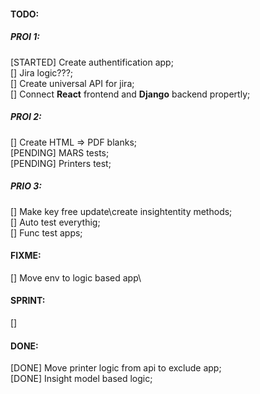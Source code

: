 #### TODO:

##### PROI 1:
[STARTED] Create authentification app;  
[] Jira logic???;  
[] Create universal API for jira;  
[] Connect **React** frontend and **Django** backend propertly;

##### PROI 2:

[] Create HTML => PDF blanks;  
[PENDING] MARS tests;  
[PENDING] Printers test;

##### PRIO 3:

[] Make key free update\create insightentity methods;  
[] Auto test everythig;  
[] Func test apps;

#### FIXME:

[] Move env to logic based app\

#### SPRINT:
[]

#### DONE: 

[DONE] Move printer logic from api to exclude app;  
[DONE] Insight model based logic;